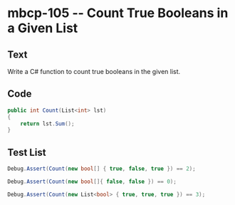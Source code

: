 # mbcp-105 -- Count True Booleans in a Given List

## Text

Write a C# function to count true booleans in the given list.

## Code

```csharp
public int Count(List<int> lst)   
{   
    return lst.Sum();   
}
```

## Test List

```csharp
Debug.Assert(Count(new bool[] { true, false, true }) == 2);
```

```csharp
Debug.Assert(Count(new bool[]{ false, false }) == 0);
```

```csharp
Debug.Assert(Count(new List<bool> { true, true, true }) == 3);
```
